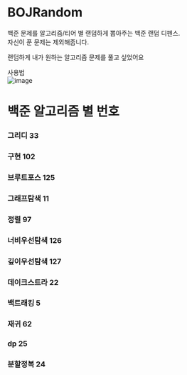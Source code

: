 # BOJRandom
백준 문제를 알고리즘/티어 별 랜덤하게 뽑아주는 백준 랜덤 디펜스.   
자신이 푼 문제는 제외해줍니다.   

랜덤하게 내가 원하는 알고리즘 문제를 풀고 싶었어요   

사용법  
![image](https://github.com/zoouniak/BOJRandom/assets/88364328/22da7e83-9e68-47b8-a28e-585f9b55033b)   

# 백준 알고리즘 별 번호
### 그리디 33 
### 구현 102 
### 브루트포스 125
### 그래프탐색 11
### 정렬 97 
### 너비우선탐색 126 
### 깊이우선탐색 127
### 데이크스트라 22 
### 백트래킹 5 
### 재귀 62 
### dp 25 
### 분할정복 24
